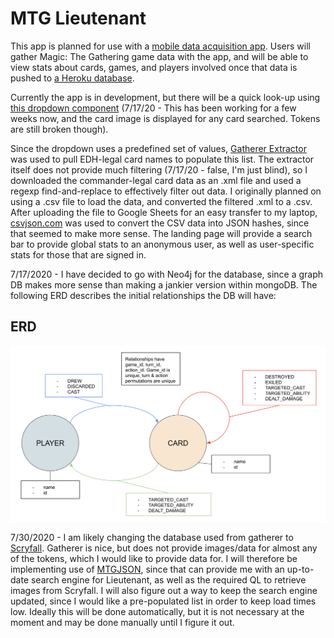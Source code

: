 # MTG Lieutenant

This app is planned for use with a [mobile data acquisition app](#). Users will gather Magic: The Gathering game data with the app, and will be able to view stats about cards, games, and players involved once that data is pushed to [a Heroku database](#).

Currently the app is in development, but there will be a quick look-up using [this dropdown component](https://react.semantic-ui.com/modules/dropdown/) (7/17/20 - This has been working for a few weeks now, and the card image is displayed for any card searched. Tokens are still broken though).

Since the dropdown uses a predefined set of values, [Gatherer Extractor](https://www.mtgsalvation.com/forums/magic-fundamentals/other-magic-products/third-party-products/337224-mtg-gatherer-extractor-v6-6-database-pics) was used to pull EDH-legal card names to populate this list. The extractor itself does not provide much filtering (7/17/20 - false, I'm just blind), so I downloaded the commander-legal card data as an .xml file and used a regexp find-and-replace to effectively filter out data. I originally planned on using a .csv file to load the data, and converted the filtered .xml to a .csv. After uploading the file to Google Sheets for an easy transfer to my laptop, [csvjson.com](https://csvjson.com/csv2json) was used to convert the CSV data into JSON hashes, since that seemed to make more sense. The landing page will provide a search bar to provide global stats to an anonymous user, as well as user-specific stats for those that are signed in.

7/17/2020 - I have decided to go with Neo4j for the database, since a graph DB makes more sense than making a jankier version within mongoDB. The following ERD describes the initial relationships the DB will have:

## ERD

![Lieutenant ERD](/public/LTNT_ERD.png)

7/30/2020 - I am likely changing the database used from gatherer to [Scryfall](https://scryfall.com/). Gatherer is nice, but does not provide images/data for almost any of the tokens, which I would like to provide data for. I will therefore be implementing use of [MTGJSON](https://mtgjson.com/), since that can provide me with an up-to-date search engine for Lieutenant, as well as the required QL to retrieve images from Scryfall. I will also figure out a way to keep the search engine updated, since I would like a pre-populated list in order to keep load times low. Ideally this will be done automatically, but it is not necessary at the moment and may be done manually until I figure it out.
